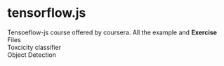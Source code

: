 # tensorflow.js
Tensoeflow-js course offered by coursera.
All the example and <b>Exercise</b> Files<br>
Toxcicity classifier<br>
Object Detection<br>

